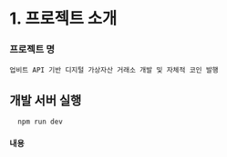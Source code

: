 # 1. 프로젝트 소개
### 프로젝트 명
```
업비트 API 기반 디지털 가상자산 거래소 개발 및 자체적 코인 발행
```

## 개발 서버 실행
```
  npm run dev
```

#### 내용
